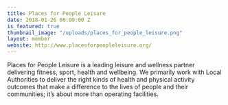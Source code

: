 ```yaml
---
title: Places for People Leisure
date: 2018-01-26 00:00:00 Z
is_featured: true
thumbnail_image: "/uploads/places_for_people_leisure.png"
layout: member
website: http://www.placesforpeopleleisure.org/
---
```


Places for People Leisure is a leading leisure and wellness partner delivering fitness, sport, health and wellbeing. We primarily work with Local Authorities to deliver the right kinds of health and physical activity outcomes that make a difference to the lives of people and their communities; it’s about more than operating facilities.